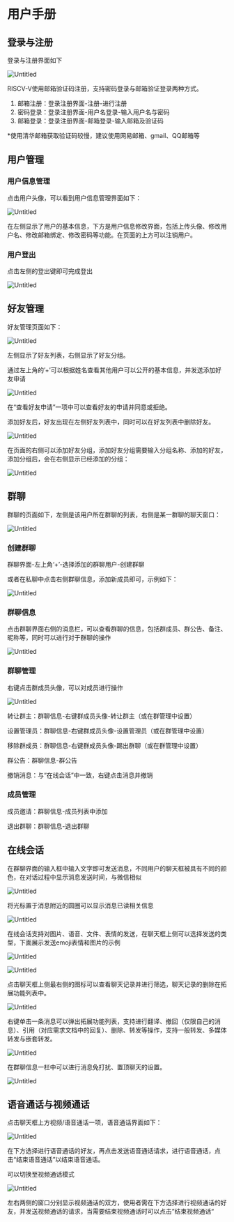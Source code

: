 # 用户手册

## 登录与注册

登录与注册界面如下

![Untitled](./image/0.png)

RISCV-V使用邮箱验证码注册，支持密码登录与邮箱验证登录两种方式。

1. 邮箱注册：登录注册界面-注册-进行注册
2. 密码登录：登录注册界面-用户名登录-输入用户名与密码
3. 邮箱登录：登录注册界面-邮箱登录-输入邮箱及验证码

*使用清华邮箱获取验证码较慢，建议使用网易邮箱、gmail、QQ邮箱等

## 用户管理

### 用户信息管理

点击用户头像，可以看到用户信息管理界面如下：

![Untitled](./image/1.png)

在左侧显示了用户的基本信息，下方是用户信息修改界面，包括上传头像、修改用户名、修改邮箱绑定、修改密码等功能。在页面的上方可以注销用户。

### 用户登出

点击左侧的登出键即可完成登出

![Untitled](./image/2.png)

## 好友管理

好友管理页面如下：

![Untitled](./image/3.png)

左侧显示了好友列表，右侧显示了好友分组。

通过左上角的’+’可以根据姓名查看其他用户可以公开的基本信息，并发送添加好友申请

![Untitled](./image/4.png)

在“查看好友申请”一项中可以查看好友的申请并同意或拒绝。

添加好友后，好友出现在左侧好友列表中，同时可以在好友列表中删除好友。

![Untitled](./image/5.png)

在页面的右侧可以添加好友分组，添加好友分组需要输入分组名称、添加的好友，添加分组后，会在右侧显示已经添加的分组：

![Untitled](./image/6.png)

## 群聊

群聊的页面如下，左侧是该用户所在群聊的列表，右侧是某一群聊的聊天窗口：

![Untitled](./image/7.png)

### 创建群聊

群聊界面-左上角‘+’-选择添加的群聊用户-创建群聊

或者在私聊中点击右侧群聊信息，添加新成员即可，示例如下：

![Untitled](./image/8.png)

### 群聊信息

点击群聊界面右侧的消息栏，可以查看群聊的信息，包括群成员、群公告、备注、昵称等，同时可以进行对于群聊的操作

![Untitled](./image/9.png)

### 群聊管理

右键点击群成员头像，可以对成员进行操作

![Untitled](./image/10.png)

转让群主：群聊信息-右键群成员头像-转让群主（或在群管理中设置）

设置管理员：群聊信息-右键群成员头像-设置管理员（或在群管理中设置）

移除群成员：群聊信息-右键群成员头像-踢出群聊（或在群管理中设置）

群公告：群聊信息-群公告

撤销消息：与“在线会话”中一致，右键点击消息并撤销

### 成员管理

成员邀请：群聊信息-成员列表中添加

退出群聊：群聊信息-退出群聊

## 在线会话

在群聊界面的输入框中输入文字即可发送消息，不同用户的聊天框被具有不同的颜色，在对话过程中显示消息发送时间，与微信相似

![Untitled](./image/11.png)

将光标置于消息附近的圆圈可以显示消息已读相关信息

![Untitled](./image/12.png)

在线会话支持对图片、语音、文件、表情的发送，在聊天框上侧可以选择发送的类型，下面展示发送emoji表情和图片的示例

![Untitled](./image/13.png)

![Untitled](./image/14.png)

点击聊天框上侧最右侧的图标可以查看聊天记录并进行筛选，聊天记录的删除在拓展功能列表中。

![Untitled](./image/15.png)

右键单击一条消息可以弹出拓展功能列表，支持进行翻译、撤回（仅限自己的消息）、引用（对应需求文档中的回复）、删除、转发等操作，支持一般转发、多媒体转发与嵌套转发。

![Untitled](./image/16.png)

在群聊信息一栏中可以进行消息免打扰、置顶聊天的设置。

![Untitled](./image/17.png)

## 语音通话与视频通话

点击聊天框上方视频/语音通话一项，语音通话界面如下：

![Untitled](./image/18.png)

在下方选择进行语音通话的好友，再点击发送语音通话请求，进行语音通话，点击“结束语音通话”以结束语音通话。

可以切换至视频通话模式

![Untitled](./image/19.png)

左右两侧的窗口分别显示视频通话的双方，使用者需在下方选择进行视频通话的好友，并发送视频通话的请求，当需要结束视频通话时可以点击”结束视频通话“